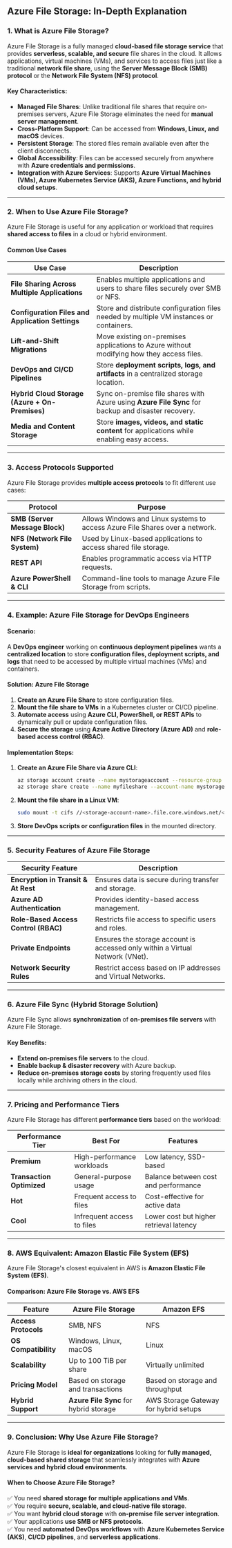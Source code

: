 ## **Azure File Storage: In-Depth Explanation**  

### **1. What is Azure File Storage?**  
Azure File Storage is a fully managed **cloud-based file storage service** that provides **serverless, scalable, and secure** file shares in the cloud. It allows applications, virtual machines (VMs), and services to access files just like a traditional **network file share**, using the **Server Message Block (SMB) protocol** or the **Network File System (NFS) protocol**.  

#### **Key Characteristics**:  
- **Managed File Shares**: Unlike traditional file shares that require on-premises servers, Azure File Storage eliminates the need for **manual server management**.  
- **Cross-Platform Support**: Can be accessed from **Windows, Linux, and macOS** devices.  
- **Persistent Storage**: The stored files remain available even after the client disconnects.  
- **Global Accessibility**: Files can be accessed securely from anywhere with **Azure credentials and permissions**.  
- **Integration with Azure Services**: Supports **Azure Virtual Machines (VMs), Azure Kubernetes Service (AKS), Azure Functions, and hybrid cloud setups**.  

---

### **2. When to Use Azure File Storage?**  

Azure File Storage is useful for any application or workload that requires **shared access to files** in a cloud or hybrid environment.  

#### **Common Use Cases**  

| Use Case | Description |
|----------|------------|
| **File Sharing Across Multiple Applications** | Enables multiple applications and users to share files securely over SMB or NFS. |
| **Configuration Files and Application Settings** | Store and distribute configuration files needed by multiple VM instances or containers. |
| **Lift-and-Shift Migrations** | Move existing on-premises applications to Azure without modifying how they access files. |
| **DevOps and CI/CD Pipelines** | Store **deployment scripts, logs, and artifacts** in a centralized storage location. |
| **Hybrid Cloud Storage (Azure + On-Premises)** | Sync on-premise file shares with Azure using **Azure File Sync** for backup and disaster recovery. |
| **Media and Content Storage** | Store **images, videos, and static content** for applications while enabling easy access. |

---

### **3. Access Protocols Supported**  

Azure File Storage provides **multiple access protocols** to fit different use cases:  

| Protocol | Purpose |
|----------|---------|
| **SMB (Server Message Block)** | Allows Windows and Linux systems to access Azure File Shares over a network. |
| **NFS (Network File System)** | Used by Linux-based applications to access shared file storage. |
| **REST API** | Enables programmatic access via HTTP requests. |
| **Azure PowerShell & CLI** | Command-line tools to manage Azure File Storage from scripts. |

---

### **4. Example: Azure File Storage for DevOps Engineers**  

#### **Scenario:**  
A **DevOps engineer** working on **continuous deployment pipelines** wants a **centralized location** to store **configuration files, deployment scripts, and logs** that need to be accessed by multiple virtual machines (VMs) and containers.  

#### **Solution: Azure File Storage**  
1. **Create an Azure File Share** to store configuration files.  
2. **Mount the file share to VMs** in a Kubernetes cluster or CI/CD pipeline.  
3. **Automate access** using **Azure CLI, PowerShell, or REST APIs** to dynamically pull or update configuration files.  
4. **Secure the storage** using **Azure Active Directory (Azure AD)** and **role-based access control (RBAC)**.  

#### **Implementation Steps**:  

1. **Create an Azure File Share via Azure CLI**:  
   ```sh
   az storage account create --name mystorageaccount --resource-group myResourceGroup --sku Standard_LRS
   az storage share create --name myfileshare --account-name mystorageaccount
   ```
2. **Mount the file share in a Linux VM**:  
   ```sh
   sudo mount -t cifs //<storage-account-name>.file.core.windows.net/<file-share-name> /mnt/myfileshare -o vers=3.0,username=<storage-account-name>,password=<storage-key>,dir_mode=0777,file_mode=0777
   ```
3. **Store DevOps scripts or configuration files** in the mounted directory.  

---

### **5. Security Features of Azure File Storage**  

| Security Feature | Description |
|-----------------|-------------|
| **Encryption in Transit & At Rest** | Ensures data is secure during transfer and storage. |
| **Azure AD Authentication** | Provides identity-based access management. |
| **Role-Based Access Control (RBAC)** | Restricts file access to specific users and roles. |
| **Private Endpoints** | Ensures the storage account is accessed only within a Virtual Network (VNet). |
| **Network Security Rules** | Restrict access based on IP addresses and Virtual Networks. |

---

### **6. Azure File Sync (Hybrid Storage Solution)**  

Azure File Sync allows **synchronization** of **on-premises file servers** with Azure File Storage.  

#### **Key Benefits**:  
- **Extend on-premises file servers** to the cloud.  
- **Enable backup & disaster recovery** with Azure backup.  
- **Reduce on-premises storage costs** by storing frequently used files locally while archiving others in the cloud.  

---

### **7. Pricing and Performance Tiers**  

Azure File Storage has different **performance tiers** based on the workload:  

| Performance Tier | Best For | Features |
|------------------|---------|----------|
| **Premium** | High-performance workloads | Low latency, SSD-based |
| **Transaction Optimized** | General-purpose usage | Balance between cost and performance |
| **Hot** | Frequent access to files | Cost-effective for active data |
| **Cool** | Infrequent access to files | Lower cost but higher retrieval latency |

---

### **8. AWS Equivalent: Amazon Elastic File System (EFS)**  

Azure File Storage's closest equivalent in AWS is **Amazon Elastic File System (EFS)**.  

#### **Comparison: Azure File Storage vs. AWS EFS**  

| Feature | Azure File Storage | Amazon EFS |
|---------|------------------|-----------|
| **Access Protocols** | SMB, NFS | NFS |
| **OS Compatibility** | Windows, Linux, macOS | Linux |
| **Scalability** | Up to 100 TiB per share | Virtually unlimited |
| **Pricing Model** | Based on storage and transactions | Based on storage and throughput |
| **Hybrid Support** | **Azure File Sync** for hybrid storage | AWS Storage Gateway for hybrid setups |

---

### **9. Conclusion: Why Use Azure File Storage?**  

Azure File Storage is **ideal for organizations** looking for **fully managed, cloud-based shared storage** that seamlessly integrates with **Azure services and hybrid cloud environments**.  

#### **When to Choose Azure File Storage?**  
✅ You need **shared storage for multiple applications and VMs**.  
✅ You require **secure, scalable, and cloud-native file storage**.  
✅ You want **hybrid cloud storage** with **on-premise file server integration**.  
✅ Your applications **use SMB or NFS protocols**.  
✅ You need **automated DevOps workflows** with **Azure Kubernetes Service (AKS)**, **CI/CD pipelines**, and **serverless applications**.  

